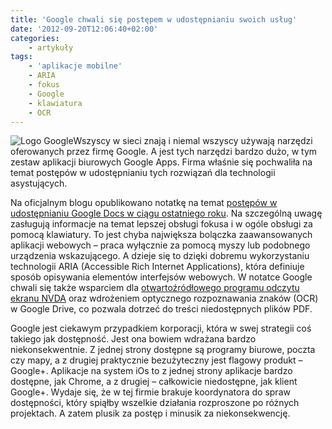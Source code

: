 ```yaml
---
title: 'Google chwali się postępem w udostępnianiu swoich usług'
date: '2012-09-20T12:06:40+02:00'
categories:
    - artykuły
tags:
    - 'aplikacje mobilne'
    - ARIA
    - fokus
    - Google
    - klawiatura
    - OCR
---
```


![Logo Google](https://i0.wp.com/www.google.com/images/logos/google_logo_41.png?w=1140)Wszyscy w sieci znają i niemal wszyscy używają narzędzi oferowanych przez firmę Google. A jest tych narzędzi bardzo dużo, w tym zestaw aplikacji biurowych Google Apps. Firma właśnie się pochwaliła na temat postępów w udostępnianiu tych rozwiązań dla technologii asystujących.

Na oficjalnym blogu opublikowano notatkę na temat [postępów w udostępnianiu Google Docs w ciągu ostatniego roku](http://googleblog.blogspot.com/). Na szczególną uwagę zasługują informacje na temat lepszej obsługi fokusa i w ogóle obsługi za pomocą klawiatury. To jest chyba największa bolączka zaawansowanych aplikacji webowych – praca wyłącznie za pomocą myszy lub podobnego urządzenia wskazującego. A dzieje się to dzięki dobremu wykorzystaniu technologii ARIA (Accessible Rich Internet Applications), która definiuje sposób opisywania elementów interfejsów webowych. W notatce Google chwali się także wsparciem dla [otwartoźródłowego programu odczytu ekranu NVDA](http://googleblog.blogspot.com/nvda-project.org) oraz wdrożeniem optycznego rozpoznawania znaków (OCR) w Google Drive, co pozwala dotrzeć do treści niedostępnych plików PDF.

Google jest ciekawym przypadkiem korporacji, która w swej strategii coś takiego jak dostępność. Jest ona bowiem wdrażana bardzo niekonsekwentnie. Z jednej strony dostępne są programy biurowe, poczta czy mapy, a z drugiej praktycznie bezużyteczny jest flagowy produkt – Google+. Aplikacje na system iOs to z jednej strony aplikacje bardzo dostępne, jak Chrome, a z drugiej – całkowicie niedostępne, jak klient Google+. Wydaje się, że w tej firmie brakuje koordynatora do spraw dostępności, który spiąłby wszelkie działania rozproszone po różnych projektach. A zatem plusik za postęp i minusik za niekonsekwencję.
